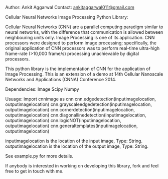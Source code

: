 Author: Ankit Aggarwal
Contact: ankitaggarwal011@gmail.com

Cellular Neural Networks Image Processing Python Library:

Cellular Neural Networks (CNN) are a parallel computing paradigm similar to neural networks, with the difference that communication is allowed between neighbouring units only. Image Processing is one of its application. CNN processors were designed to perform image processing; specifically, the original application of CNN processors was to perform real-time ultra-high frame-rate (>10,000 frame/s) processing unachievable by digital processors.

This python library is the implementation of CNN for the application of Image Processing. This is an extension of a demo at 14th Cellular Nanoscale Networks and Applications (CNNA) Conference 2014.

Dependencies:
Image
Scipy
Numpy

Usuage:
import cnnimage as cnn
cnn.edgedetection(inputimagelocation, outputimagelocation)
cnn.grayscaleedgedetection(inputimagelocation, outputimagelocation)
cnn.cornerdetection(inputimagelocation, outputimagelocation)
cnn.diagonallinedetection(inputimagelocation, outputimagelocation)
cnn.logicNOT(inputimagelocation, outputimagelocation)
cnn.generaltemplates(inputimagelocation, outputimagelocation)

inputimagelocation is the location of the input image, Type: String.
outputimagelocation is the location of the output image, Type: String.

See example.py for more details.

If anybody is interested in working on developing this library, fork and feel free to get in touch with me.